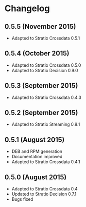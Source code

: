 # Changelog

## 0.5.5 (November 2015)

* Adapted to Stratio Crossdata 0.5.1

## 0.5.4 (October 2015)

* Adapted to Stratio Crossdata 0.5.0
* Adapted to Stratio Decision 0.9.0

## 0.5.3 (September 2015)
* Adapted to Stratio Crossdata 0.4.3

## 0.5.2 (September 2015)
* Adapted to Stratio Streaming 0.8.1

## 0.5.1 (August 2015)
* DEB and RPM generation
* Documentation improved
* Adapted to Stratio Crossdata 0.4.1

## 0.5.0 (August 2015)

* Adapted to Stratio Crossdata 0.4
* Updated to Stratio Decision 0.7.1
* Bugs fixed

